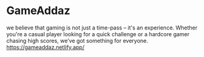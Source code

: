 # GameAddaz
we believe that gaming is not just a time-pass – it's an experience. Whether you're a casual player looking for a quick challenge or a hardcore gamer chasing high scores, we’ve got something for everyone.
https://gameaddaz.netlify.app/
